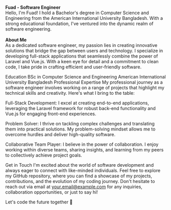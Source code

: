 <b>Fuad - Software Engineer</b> <br/>
Hello, I'm Fuad! I hold a Bachelor's degree in Computer Science and Engineering from the American International University Bangladesh. With a strong educational foundation, I've ventured into the dynamic realm of software engineering.
<br/><br/>
<b>About Me</b><br/>
As a dedicated software engineer, my passion lies in creating innovative solutions that bridge the gap between users and technology. I specialize in developing full-stack applications that seamlessly combine the power of Laravel and Vue.js. With a keen eye for detail and a commitment to clean code, I take pride in crafting efficient and user-friendly software.

Education
BSc in Computer Science and Engineering
American International University Bangladesh
Professional Expertise
My professional journey as a software engineer involves working on a range of projects that highlight my technical skills and creativity. Here's what I bring to the table:

Full-Stack Development: I excel at creating end-to-end applications, leveraging the Laravel framework for robust back-end functionality and Vue.js for engaging front-end experiences.

Problem Solver: I thrive on tackling complex challenges and translating them into practical solutions. My problem-solving mindset allows me to overcome hurdles and deliver high-quality software.

Collaborative Team Player: I believe in the power of collaboration. I enjoy working within diverse teams, sharing insights, and learning from my peers to collectively achieve project goals.

Get in Touch
I'm excited about the world of software development and always eager to connect with like-minded individuals. Feel free to explore my GitHub repository, where you can find a showcase of my projects, contributions, and the evolution of my coding journey. Don't hesitate to reach out via email at your.email@example.com for any inquiries, collaboration opportunities, or just to say hi!

Let's code the future together 🚀
